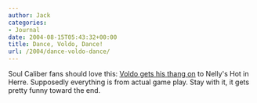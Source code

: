 ```yaml
---
author: Jack
categories:
- Journal
date: 2004-08-15T05:43:32+00:00
title: Dance, Voldo, Dance!
url: /2004/dance-voldo-dance/
---
```


Soul Caliber fans should love this: [Voldo gets his thang on][1] to Nelly's Hot in Herre. Supposedly everything is from actual game play. Stay with it, it gets pretty funny toward the end.

 [1]: http://homepage.mac.com/mrvoldo/.cv/mrvoldo/Public/voldo.mov-link.mov